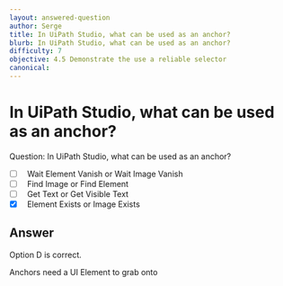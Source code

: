 ```yaml
---
layout: answered-question
author: Serge
title: In UiPath Studio, what can be used as an anchor?
blurb: In UiPath Studio, what can be used as an anchor?
difficulty: 7
objective: 4.5 Demonstrate the use a reliable selector
canonical: 
---
```


<h1>In UiPath Studio, what can be used as an anchor?</h1>

Question:  In UiPath Studio, what can be used as an anchor?

 - [ ] &nbsp;  Wait Element Vanish or Wait Image Vanish
 - [ ] &nbsp;  Find Image or Find Element
 - [ ] &nbsp;  Get Text or Get Visible Text
 - [X] &nbsp;  Element Exists or Image Exists

## Answer

Option D is correct.

Anchors need a UI Element to grab onto


